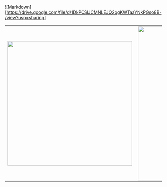   ![Markdown][https://drive.google.com/file/d/1DkPOSlJCMNLEJQ2ogKWTaaYNkPGso8B-/view?usp=sharing]
<center>
<table>
    <tr>
        <td><img width="400px" align="left" src="https://github-readme-stats.vercel.app/api/top-langs/?username=ErciliaR&hide=html&layout=compact&theme=buefy" /></td>
        <td><img width="495px" align="left" src="https://github-readme-stats.vercel.app/api?username=ErciliaR&theme=buefy"/></td>
    </tr>   
</table>
</center>  
  
<!--
**ErciliaR/ErciliaR** is a ✨ _special_ ✨ repository because its `README.md` (this file) appears on your GitHub profile.

Here are some ideas to get you started:

- 🔭 I’m currently working on ...
- 🌱 I’m currently learning ...
- 👯 I’m looking to collaborate on ...
- 🤔 I’m looking for help with ...
- 💬 Ask me about ...
- 📫 How to reach me: ...
- 😄 Pronouns: ...
- ⚡ Fun fact: ...
-->
